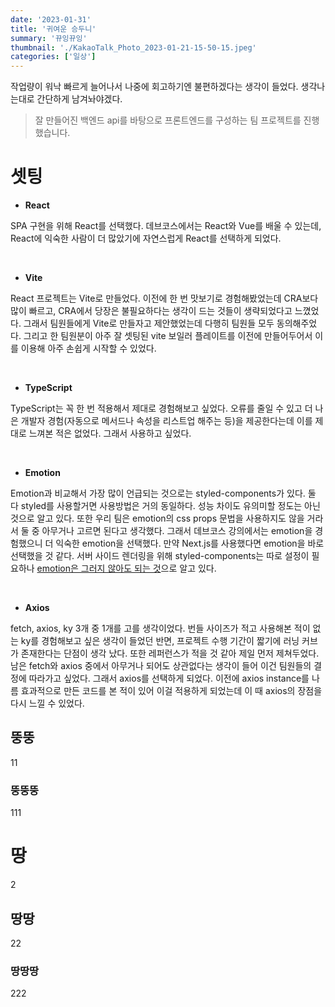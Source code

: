 ```yaml
---
date: '2023-01-31'
title: '귀여운 승두니'
summary: '뀨잉뀨잉'
thumbnail: './KakaoTalk_Photo_2023-01-21-15-50-15.jpeg'
categories: ['일상']
---
```


작업량이 워낙 빠르게 늘어나서 나중에 회고하기엔 불편하겠다는 생각이 들었다. 생각나는대로 간단하게 남겨놔야겠다.

> 잘 만들어진 백엔드 api를 바탕으로 프론트엔드를 구성하는 팀 프로젝트를 진행했습니다.

# 셋팅
- **React**

SPA 구현을 위해 React를 선택했다. 데브코스에서는 React와 Vue를 배울 수 있는데, React에 익숙한 사람이 더 많았기에 자연스럽게 React를 선택하게 되었다. 

<br />

- **Vite**

React 프로젝트는 Vite로 만들었다. 이전에 한 번 맛보기로 경험해봤었는데 CRA보다 많이 빠르고, CRA에서 당장은 불필요하다는 생각이 드는 것들이 생략되었다고 느꼈었다. 그래서 팀원들에게 Vite로 만들자고 제안했었는데 다행히 팀원들 모두 동의해주었다. 그리고 한 팀원분이 아주 잘 셋팅된 vite 보일러 플레이트를 이전에 만들어두어서 이를 이용해 아주 손쉽게 시작할 수 있었다.

<br />

- **TypeScript**

TypeScript는 꼭 한 번 적용해서 제대로 경험해보고 싶었다. 오류를 줄일 수 있고 더 나은 개발자 경험(자동으로 메서드나 속성을 리스트업 해주는 등)을 제공한다는데 이를 제대로 느껴본 적은 없었다. 그래서 사용하고 싶었다.

<br />

- **Emotion**

Emotion과 비교해서 가장 많이 언급되는 것으로는 styled-components가 있다. 둘 다 styled를 사용할거면 사용방법은 거의 동일하다. 성능 차이도 유의미할 정도는 아닌 것으로 알고 있다. 또한 우리 팀은 emotion의 css props 문법을 사용하지도 않을 거라서 둘 중 아무거나 고르면 된다고 생각했다. 그래서 데브코스 강의에서는 emotion을 경험했으니 더 익숙한 emotion을 선택했다. 만약 Next.js를 사용했다면 emotion을 바로 선택했을 것 같다. 서버 사이드 렌더링을 위해 styled-components는 따로 설정이 필요하나 [emotion은 그러지 않아도 되는 것](https://emotion.sh/docs/ssr#nextjs)으로 알고 있다.

<br />

- **Axios**

fetch, axios, ky 3개 중 1개를 고를 생각이었다. 번들 사이즈가 적고 사용해본 적이 없는 ky를 경험해보고 싶은 생각이 들었던 반면, 프로젝트 수행 기간이 짧기에 러닝 커브가 존재한다는 단점이 생각 났다. 또한 레퍼런스가 적을 것 같아 제일 먼저 제쳐두었다. 남은 fetch와 axios 중에서 아무거나 되어도 상관없다는 생각이 들어 이건 팀원들의 결정에 따라가고 싶었다. 그래서 axios를 선택하게 되었다. 이전에 axios instance를 나름 효과적으로 만든 코드를 본 적이 있어 이걸 적용하게 되었는데 이 때 axios의 장점을 다시 느낄 수 있었다.

## 뚱뚱

11

### 뚱뚱뚱

111

# 땅

2

## 땅땅

22

### 땅땅땅

222